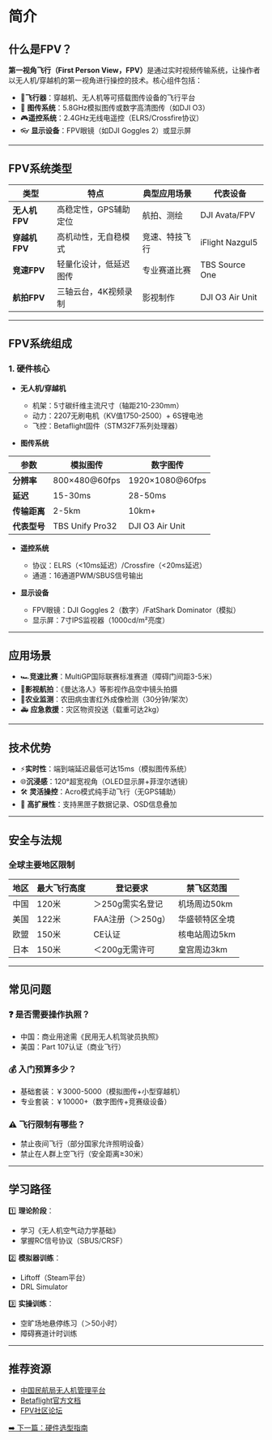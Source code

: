 # 简介

## 什么是FPV？
​**第一视角飞行（First Person View，FPV）​**​ 是通过实时视频传输系统，让操作者以无人机/穿越机的第一视角进行操控的技术。核心组件包括：
- 🚁 ​**飞行器**​：穿越机、无人机等可搭载图传设备的飞行平台  
- 📡 ​**图传系统**​：5.8GHz模拟图传或数字高清图传（如DJI O3）  
- 🎮 ​**遥控系统**​：2.4GHz无线电遥控（ELRS/Crossfire协议）  
- 👓 ​**显示设备**​：FPV眼镜（如DJI Goggles 2）或显示屏  

---

## FPV系统类型
| 类型       | 特点                          | 典型应用场景          | 代表设备                     |
|------------|-------------------------------|-----------------------|----------------------------|
| ​**无人机FPV**​ | 高稳定性，GPS辅助定位         | 航拍、测绘            | DJI Avata/FPV              |
| ​**穿越机FPV**​ | 高机动性，无自稳模式          | 竞速、特技飞行        | iFlight Nazgul5            |
| ​**竞速FPV**​  | 轻量化设计，低延迟图传        | 专业赛道比赛          | TBS Source One             |
| ​**航拍FPV**​  | 三轴云台，4K视频录制          | 影视制作              | DJI O3 Air Unit            |

---

## FPV系统组成
### 1. 硬件核心
- ​**无人机/穿越机**​  
  - 机架：5寸碳纤维主流尺寸（轴距210-230mm）  
  - 动力：2207无刷电机（KV值1750-2500）+ 6S锂电池  
  - 飞控：Betaflight固件（STM32F7系列处理器）  

- ​**图传系统**​  

| 参数          | 模拟图传           | 数字图传            |
|---------------|--------------------|---------------------|
| ​**分辨率**​     | 800×480@60fps      | 1920×1080@60fps     |
| ​**延迟**​       | 15-30ms            | 28-50ms             |
| ​**传输距离**​   | 2-5km              | 10km+               |
| ​**代表型号**​   | TBS Unify Pro32    | DJI O3 Air Unit     |

- ​**遥控系统**​  
  - 协议：ELRS（<10ms延迟）/Crossfire（<20ms延迟）  
  - 通道：16通道PWM/SBUS信号输出  

- ​**显示设备**​  
  - FPV眼镜：DJI Goggles 2（数字）/FatShark Dominator（模拟）  
  - 显示屏：7寸IPS监视器（1000cd/m²亮度）  

---

## 应用场景
- 🏎️ ​**竞速比赛**​：MultiGP国际联赛标准赛道（障碍门间距3-5米）  
- 🎥 ​**影视航拍**​：《曼达洛人》等影视作品空中镜头拍摄  
- 🌾 ​**农业监测**​：农田病虫害红外成像检测（30分钟/架次）  
- 🚑 ​**应急救援**​：灾区物资投送（载重可达2kg）  

---

## 技术优势
- ⚡ ​**实时性**​：端到端延迟最低可达15ms（模拟图传系统）  
- 🌐 ​**沉浸感**​：120°超宽视角（OLED显示屏+菲涅尔透镜）  
- 🛠️ ​**灵活操控**​：Acro模式纯手动飞行（无GPS辅助）  
- 🔧 ​**高扩展性**​：支持黑匣子数据记录、OSD信息叠加  

---

## 安全与法规
### 全球主要地区限制
| 地区   | 最大飞行高度 | 登记要求             | 禁飞区范围         |
|--------|--------------|----------------------|-------------------|
| 中国   | 120米        | ＞250g需实名登记     | 机场周边50km      |
| 美国   | 122米        | FAA注册（＞250g）    | 华盛顿特区全境    |
| 欧盟   | 150米        | CE认证              | 核电站周边5km     |
| 日本   | 150米        | ＜200g无需许可       | 皇宫周边3km       |

---

## 常见问题
### ❓ 是否需要操作执照？
- 中国：商业用途需《民用无人机驾驶员执照》  
- 美国：Part 107认证（商业飞行）  

### 💰 入门预算多少？
- 基础套装：￥3000-5000（模拟图传+小型穿越机）  
- 专业套装：￥10000+（数字图传+竞赛级设备）  

### ⚠️ 飞行限制有哪些？
- 禁止夜间飞行（部分国家允许照明设备）  
- 禁止在人群上空飞行（安全距离≥30米）  

---

## 学习路径
1️⃣ ​**理论阶段**​：  
- 学习《无人机空气动力学基础》  
- 掌握RC信号协议（SBUS/CRSF）  

2️⃣ ​**模拟器训练**​：  
- Liftoff（Steam平台）  
- DRL Simulator  

3️⃣ ​**实操训练**​：  
- 空旷场地悬停练习（＞50小时）  
- 障碍赛道计时训练  

---

## 推荐资源
- [中国民航局无人机管理平台](https://uom.caac.gov.cn)  
- [Betaflight官方文档](https://betaflight.com/docs/)  
- [FPV社区论坛](https://intofpv.com)  

[➡️ 下一篇：硬件选型指南](hardware/README.md)